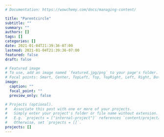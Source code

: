 ```yaml
---
# Documentation: https://wowchemy.com/docs/managing-content/

title: "Parentcircle"
subtitle: ""
summary: ""
authors: []
tags: []
categories: []
date: 2021-01-04T21:39:36-07:00
lastmod: 2021-01-04T21:39:36-07:00
featured: false
draft: false

# Featured image
# To use, add an image named `featured.jpg/png` to your page's folder.
# Focal points: Smart, Center, TopLeft, Top, TopRight, Left, Right, BottomLeft, Bottom, BottomRight.
image:
  caption: ""
  focal_point: ""
  preview_only: false

# Projects (optional).
#   Associate this post with one or more of your projects.
#   Simply enter your project's folder or file name without extension.
#   E.g. `projects = ["internal-project"]` references `content/project/deep-learning/index.md`.
#   Otherwise, set `projects = []`.
projects: []
---
```


